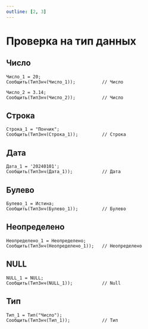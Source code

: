 ```yaml
---
outline: [2, 3]
---
```


# Проверка на тип данных

## Число

```1C:line-numbers
Число_1 = 20;
Сообщить(ТипЗнч(Число_1));          // Число

Число_2 = 3.14;
Сообщить(ТипЗнч(Число_2));          // Число
```

## Строка

```1C:line-numbers
Строка_1 = "Пончик";
Сообщить(ТипЗнч(Строка_1));         // Строка
```

## Дата

```1C:line-numbers
Дата_1 = '20240101';
Сообщить(ТипЗнч(Дата_1));           // Дата
```

## Булево

```1C:line-numbers
Булево_1 = Истина;
Сообщить(ТипЗнч(Булево_1));         // Булево
```

## Неопределено

```1C:line-numbers
Неопределено_1 = Неопределено;
Сообщить(ТипЗнч(Неопределено_1));   // Неопределено
```

## NULL

```1C:line-numbers
NULL_1 = NULL;
Сообщить(ТипЗнч(NULL_1));           // Null
```

## Тип

```1C:line-numbers
Тип_1 = Тип("Число");
Сообщить(ТипЗнч(Тип_1));            // Тип
```
